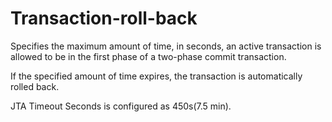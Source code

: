 # Transaction-roll-back

Specifies the maximum amount of time, in seconds, an active transaction is allowed to be in the first phase of a two-phase commit transaction.

If the specified amount of time expires, the transaction is automatically rolled back.

JTA Timeout Seconds is configured as 450s(7.5 min).
